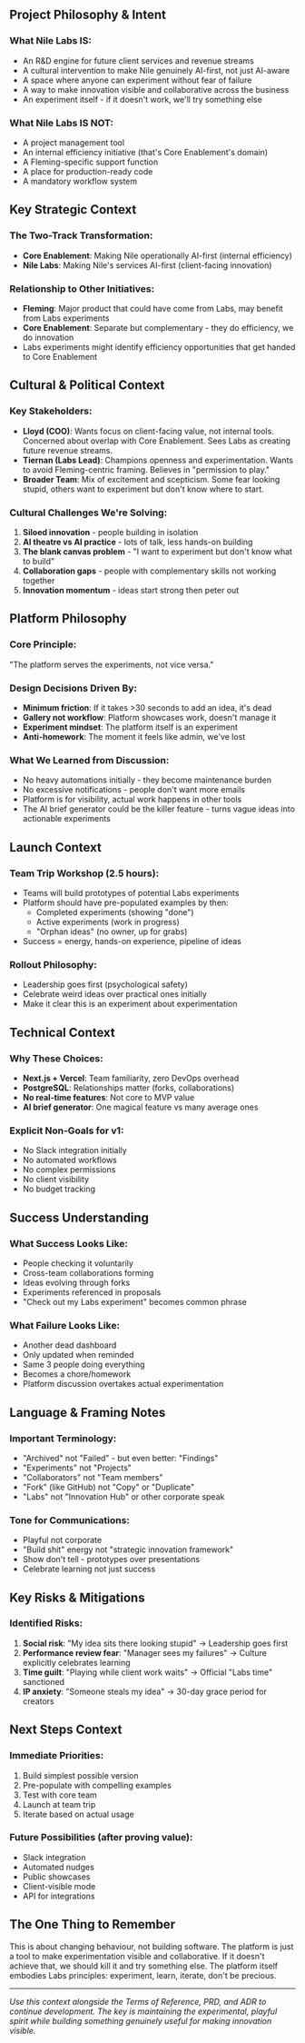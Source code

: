 

## **Project Philosophy & Intent**

### **What Nile Labs IS:**

- An R&D engine for future client services and revenue streams
- A cultural intervention to make Nile genuinely AI-first, not just AI-aware
- A space where anyone can experiment without fear of failure
- A way to make innovation visible and collaborative across the business
- An experiment itself - if it doesn't work, we'll try something else

### **What Nile Labs IS NOT:**

- A project management tool
- An internal efficiency initiative (that's Core Enablement's domain)
- A Fleming-specific support function
- A place for production-ready code
- A mandatory workflow system

## **Key Strategic Context**

### **The Two-Track Transformation:**

- **Core Enablement**: Making Nile operationally AI-first (internal efficiency)
- **Nile Labs**: Making Nile's services AI-first (client-facing innovation)

### **Relationship to Other Initiatives:**

- **Fleming**: Major product that could have come from Labs, may benefit from Labs experiments
- **Core Enablement**: Separate but complementary - they do efficiency, we do innovation
- Labs experiments might identify efficiency opportunities that get handed to Core Enablement

## **Cultural & Political Context**

### **Key Stakeholders:**

- **Lloyd (COO)**: Wants focus on client-facing value, not internal tools. Concerned about overlap with Core Enablement. Sees Labs as creating future revenue streams.
- **Tiernan (Labs Lead)**: Champions openness and experimentation. Wants to avoid Fleming-centric framing. Believes in "permission to play."
- **Broader Team**: Mix of excitement and scepticism. Some fear looking stupid, others want to experiment but don't know where to start.

### **Cultural Challenges We're Solving:**

1. **Siloed innovation** - people building in isolation
2. **AI theatre vs AI practice** - lots of talk, less hands-on building
3. **The blank canvas problem** - "I want to experiment but don't know what to build"
4. **Collaboration gaps** - people with complementary skills not working together
5. **Innovation momentum** - ideas start strong then peter out

## **Platform Philosophy**

### **Core Principle:**

"The platform serves the experiments, not vice versa."

### **Design Decisions Driven By:**

- **Minimum friction**: If it takes >30 seconds to add an idea, it's dead
- **Gallery not workflow**: Platform showcases work, doesn't manage it
- **Experiment mindset**: The platform itself is an experiment
- **Anti-homework**: The moment it feels like admin, we've lost

### **What We Learned from Discussion:**

- No heavy automations initially - they become maintenance burden
- No excessive notifications - people don't want more emails
- Platform is for visibility, actual work happens in other tools
- The AI brief generator could be the killer feature - turns vague ideas into actionable experiments

## **Launch Context**

### **Team Trip Workshop (2.5 hours):**

- Teams will build prototypes of potential Labs experiments
- Platform should have pre-populated examples by then:
    - Completed experiments (showing "done")
    - Active experiments (work in progress)
    - "Orphan ideas" (no owner, up for grabs)
- Success = energy, hands-on experience, pipeline of ideas

### **Rollout Philosophy:**

- Leadership goes first (psychological safety)
- Celebrate weird ideas over practical ones initially
- Make it clear this is an experiment about experimentation

## **Technical Context**

### **Why These Choices:**

- **Next.js + Vercel**: Team familiarity, zero DevOps overhead
- **PostgreSQL**: Relationships matter (forks, collaborations)
- **No real-time features**: Not core to MVP value
- **AI brief generator**: One magical feature vs many average ones

### **Explicit Non-Goals for v1:**

- No Slack integration initially
- No automated workflows
- No complex permissions
- No client visibility
- No budget tracking

## **Success Understanding**

### **What Success Looks Like:**

- People checking it voluntarily
- Cross-team collaborations forming
- Ideas evolving through forks
- Experiments referenced in proposals
- "Check out my Labs experiment" becomes common phrase

### **What Failure Looks Like:**

- Another dead dashboard
- Only updated when reminded
- Same 3 people doing everything
- Becomes a chore/homework
- Platform discussion overtakes actual experimentation

## **Language & Framing Notes**

### **Important Terminology:**

- "Archived" not "Failed" - but even better: "Findings"
- "Experiments" not "Projects"
- "Collaborators" not "Team members"
- "Fork" (like GitHub) not "Copy" or "Duplicate"
- "Labs" not "Innovation Hub" or other corporate speak

### **Tone for Communications:**

- Playful not corporate
- "Build shit" energy not "strategic innovation framework"
- Show don't tell - prototypes over presentations
- Celebrate learning not just success

## **Key Risks & Mitigations**

### **Identified Risks:**

1. **Social risk**: "My idea sits there looking stupid" → Leadership goes first
2. **Performance review fear**: "Manager sees my failures" → Culture explicitly celebrates learning
3. **Time guilt**: "Playing while client work waits" → Official "Labs time" sanctioned
4. **IP anxiety**: "Someone steals my idea" → 30-day grace period for creators

## **Next Steps Context**

### **Immediate Priorities:**

1. Build simplest possible version
2. Pre-populate with compelling examples
3. Test with core team
4. Launch at team trip
5. Iterate based on actual usage

### **Future Possibilities (after proving value):**

- Slack integration
- Automated nudges
- Public showcases
- Client-visible mode
- API for integrations

## **The One Thing to Remember**

This is about changing behaviour, not building software. The platform is just a tool to make experimentation visible and collaborative. If it doesn't achieve that, we should kill it and try something else. The platform itself embodies Labs principles: experiment, learn, iterate, don't be precious.

---

_Use this context alongside the Terms of Reference, PRD, and ADR to continue development. The key is maintaining the experimental, playful spirit while building something genuinely useful for making innovation visible._